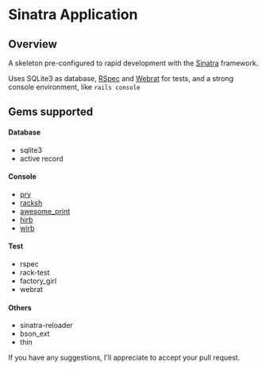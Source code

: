 # Sinatra Application

## Overview

A skeleton pre-configured to rapid development with the [Sinatra](http://www.sinatrarb.com/) framework.

Uses SQLite3 as database, [RSpec](http://rspec.info/) and [Webrat](https://github.com/brynary/webrat) for tests, and a strong console environment, like `rails console`

## Gems supported

#### Database
* sqlite3
* active record

#### Console
* [pry](https://github.com/pry/pry)
* [racksh](https://github.com/sickill/racksh)
* [awesome_print](https://github.com/michaeldv/awesome_print)
* [hirb](https://github.com/cldwalker/hirb)
* [wirb](https://github.com/janlelis/wirb)

#### Test
* rspec
* rack-test
* factory_girl
* webrat

#### Others
* sinatra-reloader
* bson_ext
* thin

If you have any suggestions, I'll appreciate to accept your pull request.